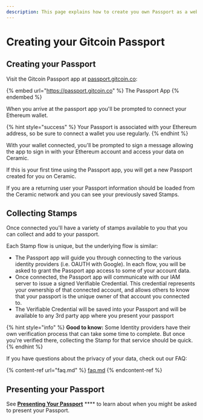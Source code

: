 ```yaml
---
description: This page explains how to create you own Passport as a web3 citizen.
---
```


# Creating your Gitcoin Passport

## Creating your Passport

Visit the Gitcoin Passport app at [passport.gitcoin.co](https://passport.gitcoin.co):

{% embed url="https://passport.gitcoin.co" %}
The Passport App
{% endembed %}

When you arrive at the passport app you'll be prompted to connect your Ethereum wallet.

{% hint style="success" %}
Your Passport is associated with your Ethereum address, so be sure to connect a wallet you use regularly.
{% endhint %}

With your wallet connected, you'll be prompted to sign a message allowing the app to sign in with your Ethereum account and access your data on Ceramic.

If this is your first time using the Passport app, you will get a new Passport created for you on Ceramic.

If you are a returning user your Passport information should be loaded from the Ceramic network and you can see your previously saved Stamps.



## Collecting Stamps

Once connected you'll have a variety of stamps available to you that you can collect and add to your passport.&#x20;

Each Stamp flow is unique, but the underlying flow is similar:&#x20;

* The Passport app will guide you through connecting to the various identity providers (i.e. OAUTH with Google). In each flow, you will be asked to grant the Passport app access to some of your account data.&#x20;
* Once connected, the Passport app will communicate with our IAM server to issue a signed Verifiable Credential. This credential represents your ownership of that connected account, and allows others to know that your passport is the unique owner of that account you connected to.
* The Verifiable Credential will be saved into your Passport and will be available to any 3rd party app where you present your passport

{% hint style="info" %}
**Good to know:** Some Identity providers have their own verification process that can take some time to complete. But once you're verified there, collecting the Stamp for that service should be quick.
{% endhint %}



If you have questions about the privacy of your data, check out our FAQ:

{% content-ref url="faq.md" %}
[faq.md](faq.md)
{% endcontent-ref %}

## Presenting your Passport

See [**Presenting Your Passport**](presenting-your-passport.md) **** to learn about when you might be asked to present your Passport.



